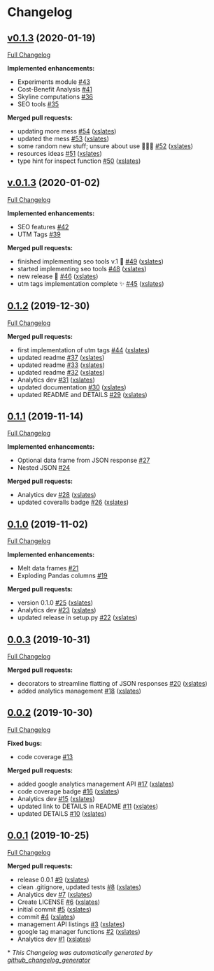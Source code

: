# Changelog

## [v0.1.3](https://github.com/xslates/analytics/tree/v0.1.3) (2020-01-19)

[Full Changelog](https://github.com/xslates/analytics/compare/v.0.1.3...v0.1.3)

**Implemented enhancements:**

- Experiments module [\#43](https://github.com/xslates/analytics/issues/43)
- Cost-Benefit Analysis [\#41](https://github.com/xslates/analytics/issues/41)
- Skyline computations [\#36](https://github.com/xslates/analytics/issues/36)
- SEO tools [\#35](https://github.com/xslates/analytics/issues/35)

**Merged pull requests:**

- updating more mess [\#54](https://github.com/xslates/analytics/pull/54) ([xslates](https://github.com/xslates))
- updated the mess [\#53](https://github.com/xslates/analytics/pull/53) ([xslates](https://github.com/xslates))
- some random new stuff; unsure about use 🤷🏽‍♂️ [\#52](https://github.com/xslates/analytics/pull/52) ([xslates](https://github.com/xslates))
- resources ideas [\#51](https://github.com/xslates/analytics/pull/51) ([xslates](https://github.com/xslates))
- type hint for inspect function [\#50](https://github.com/xslates/analytics/pull/50) ([xslates](https://github.com/xslates))

## [v.0.1.3](https://github.com/xslates/analytics/tree/v.0.1.3) (2020-01-02)

[Full Changelog](https://github.com/xslates/analytics/compare/0.1.2...v.0.1.3)

**Implemented enhancements:**

- SEO features [\#42](https://github.com/xslates/analytics/issues/42)
- UTM Tags [\#39](https://github.com/xslates/analytics/issues/39)

**Merged pull requests:**

- finished implementing seo tools v.1 🍻 [\#49](https://github.com/xslates/analytics/pull/49) ([xslates](https://github.com/xslates))
- started implementing seo tools [\#48](https://github.com/xslates/analytics/pull/48) ([xslates](https://github.com/xslates))
- new release 🍰 [\#46](https://github.com/xslates/analytics/pull/46) ([xslates](https://github.com/xslates))
- utm tags implementation complete ✨ [\#45](https://github.com/xslates/analytics/pull/45) ([xslates](https://github.com/xslates))

## [0.1.2](https://github.com/xslates/analytics/tree/0.1.2) (2019-12-30)

[Full Changelog](https://github.com/xslates/analytics/compare/0.1.1...0.1.2)

**Merged pull requests:**

- first implementation of utm tags [\#44](https://github.com/xslates/analytics/pull/44) ([xslates](https://github.com/xslates))
- updated readme [\#37](https://github.com/xslates/analytics/pull/37) ([xslates](https://github.com/xslates))
- updated readme [\#33](https://github.com/xslates/analytics/pull/33) ([xslates](https://github.com/xslates))
- updated readme [\#32](https://github.com/xslates/analytics/pull/32) ([xslates](https://github.com/xslates))
- Analytics dev [\#31](https://github.com/xslates/analytics/pull/31) ([xslates](https://github.com/xslates))
- updated documentation [\#30](https://github.com/xslates/analytics/pull/30) ([xslates](https://github.com/xslates))
- updated README and DETAILS [\#29](https://github.com/xslates/analytics/pull/29) ([xslates](https://github.com/xslates))

## [0.1.1](https://github.com/xslates/analytics/tree/0.1.1) (2019-11-14)

[Full Changelog](https://github.com/xslates/analytics/compare/0.1.0...0.1.1)

**Implemented enhancements:**

- Optional data frame from JSON response [\#27](https://github.com/xslates/analytics/issues/27)
- Nested JSON [\#24](https://github.com/xslates/analytics/issues/24)

**Merged pull requests:**

- Analytics dev [\#28](https://github.com/xslates/analytics/pull/28) ([xslates](https://github.com/xslates))
- updated coveralls badge [\#26](https://github.com/xslates/analytics/pull/26) ([xslates](https://github.com/xslates))

## [0.1.0](https://github.com/xslates/analytics/tree/0.1.0) (2019-11-02)

[Full Changelog](https://github.com/xslates/analytics/compare/0.0.3...0.1.0)

**Implemented enhancements:**

- Melt data frames [\#21](https://github.com/xslates/analytics/issues/21)
- Exploding Pandas columns [\#19](https://github.com/xslates/analytics/issues/19)

**Merged pull requests:**

- version 0.1.0 [\#25](https://github.com/xslates/analytics/pull/25) ([xslates](https://github.com/xslates))
- Analytics dev [\#23](https://github.com/xslates/analytics/pull/23) ([xslates](https://github.com/xslates))
- updated release in setup.py [\#22](https://github.com/xslates/analytics/pull/22) ([xslates](https://github.com/xslates))

## [0.0.3](https://github.com/xslates/analytics/tree/0.0.3) (2019-10-31)

[Full Changelog](https://github.com/xslates/analytics/compare/0.0.2...0.0.3)

**Merged pull requests:**

- decorators to streamline flatting of JSON responses [\#20](https://github.com/xslates/analytics/pull/20) ([xslates](https://github.com/xslates))
- added analytics management [\#18](https://github.com/xslates/analytics/pull/18) ([xslates](https://github.com/xslates))

## [0.0.2](https://github.com/xslates/analytics/tree/0.0.2) (2019-10-30)

[Full Changelog](https://github.com/xslates/analytics/compare/0.0.1...0.0.2)

**Fixed bugs:**

- code coverage [\#13](https://github.com/xslates/analytics/issues/13)

**Merged pull requests:**

- added google analytics management API [\#17](https://github.com/xslates/analytics/pull/17) ([xslates](https://github.com/xslates))
- code coverage badge [\#16](https://github.com/xslates/analytics/pull/16) ([xslates](https://github.com/xslates))
- Analytics dev [\#15](https://github.com/xslates/analytics/pull/15) ([xslates](https://github.com/xslates))
- updated link to DETAILS in README [\#11](https://github.com/xslates/analytics/pull/11) ([xslates](https://github.com/xslates))
- updated DETAILS [\#10](https://github.com/xslates/analytics/pull/10) ([xslates](https://github.com/xslates))

## [0.0.1](https://github.com/xslates/analytics/tree/0.0.1) (2019-10-25)

[Full Changelog](https://github.com/xslates/analytics/compare/adee80373d4d131c861c8f0ef4d714d7e0ab53ca...0.0.1)

**Merged pull requests:**

- release 0.0.1 [\#9](https://github.com/xslates/analytics/pull/9) ([xslates](https://github.com/xslates))
- clean .gitignore, updated tests [\#8](https://github.com/xslates/analytics/pull/8) ([xslates](https://github.com/xslates))
- Analytics dev [\#7](https://github.com/xslates/analytics/pull/7) ([xslates](https://github.com/xslates))
- Create LICENSE [\#6](https://github.com/xslates/analytics/pull/6) ([xslates](https://github.com/xslates))
- initial commit [\#5](https://github.com/xslates/analytics/pull/5) ([xslates](https://github.com/xslates))
- commit [\#4](https://github.com/xslates/analytics/pull/4) ([xslates](https://github.com/xslates))
- management API listings [\#3](https://github.com/xslates/analytics/pull/3) ([xslates](https://github.com/xslates))
- google tag manager functions [\#2](https://github.com/xslates/analytics/pull/2) ([xslates](https://github.com/xslates))
- Analytics dev [\#1](https://github.com/xslates/analytics/pull/1) ([xslates](https://github.com/xslates))



\* *This Changelog was automatically generated by [github_changelog_generator](https://github.com/github-changelog-generator/github-changelog-generator)*
